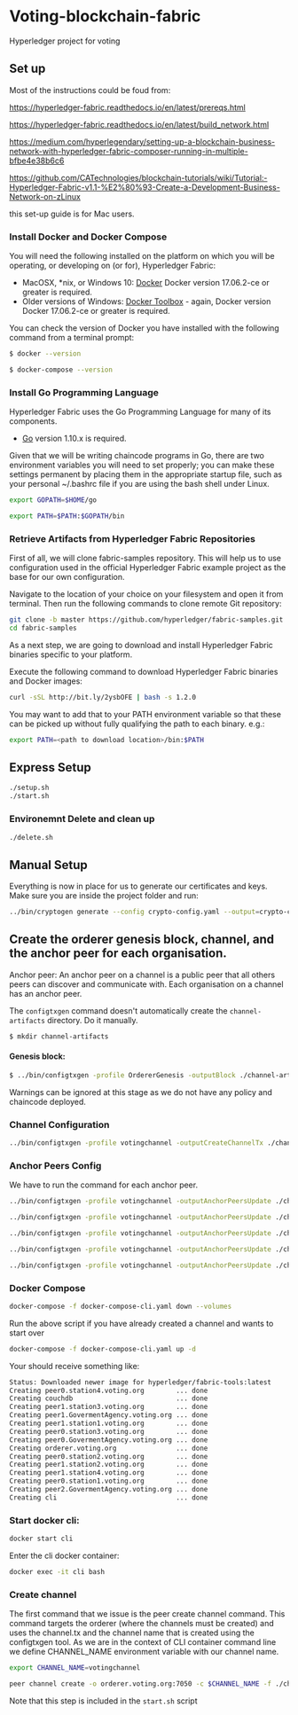 # Voting-blockchain-fabric

Hyperledger project for voting

## Set up

Most of the instructions could be foud from:

https://hyperledger-fabric.readthedocs.io/en/latest/prereqs.html

https://hyperledger-fabric.readthedocs.io/en/latest/build_network.html

https://medium.com/hyperlegendary/setting-up-a-blockchain-business-network-with-hyperledger-fabric-composer-running-in-multiple-bfbe4e38b6c6

https://github.com/CATechnologies/blockchain-tutorials/wiki/Tutorial:-Hyperledger-Fabric-v1.1-%E2%80%93-Create-a-Development-Business-Network-on-zLinux

this set-up guide is for Mac users.

### Install Docker and Docker Compose

You will need the following installed on the platform on which you will be operating, or developing on (or for), Hyperledger Fabric:

- MacOSX, \*nix, or Windows 10: [Docker](https://www.docker.com/get-started) Docker version 17.06.2-ce or greater is required.
- Older versions of Windows: [Docker Toolbox](https://docs.docker.com/toolbox/toolbox_install_windows/) - again, Docker version Docker 17.06.2-ce or greater is required.

You can check the version of Docker you have installed with the following command from a terminal prompt:

```bash
$ docker --version
```

```bash
$ docker-compose --version
```

### Install Go Programming Language

Hyperledger Fabric uses the Go Programming Language for many of its components.

- [Go](https://golang.org/dl/) version 1.10.x is required.

Given that we will be writing chaincode programs in Go, there are two environment variables you will need to set properly; you can make these settings permanent by placing them in the appropriate startup file, such as your personal ~/.bashrc file if you are using the bash shell under Linux.

```bash
export GOPATH=$HOME/go
```

```bash
export PATH=$PATH:$GOPATH/bin
```

### Retrieve Artifacts from Hyperledger Fabric Repositories

First of all, we will clone fabric-samples repository. This will help us to use configuration used in the official Hyperledger Fabric example project as the base for our own configuration.

Navigate to the location of your choice on your filesystem and open it from terminal. Then run the following commands to clone remote Git repository:

```bash
git clone -b master https://github.com/hyperledger/fabric-samples.git
cd fabric-samples
```

As a next step, we are going to download and install Hyperledger Fabric binaries specific to your platform.

Execute the following command to download Hyperledger Fabric binaries and Docker images:

```bash
curl -sSL http://bit.ly/2ysbOFE | bash -s 1.2.0
```

You may want to add that to your PATH environment variable so that these can be picked up without fully qualifying the path to each binary. e.g.:

```bash
export PATH=<path to download location>/bin:$PATH
```

## Express Setup

```bash
./setup.sh
./start.sh
```

### Environemnt Delete and clean up

```bash
./delete.sh
```

## Manual Setup

Everything is now in place for us to generate our certificates and keys. Make sure you are inside the project folder and run:

```bash
../bin/cryptogen generate --config crypto-config.yaml --output=crypto-config
```

## Create the orderer genesis block, channel, and the anchor peer for each organisation.

Anchor peer: An anchor peer on a channel is a public peer that all others peers can discover and communicate with. Each organisation on a channel has an anchor peer.

The `configtxgen` command doesn't automatically create the `channel-artifacts` directory.
Do it manually.

```bash
$ mkdir channel-artifacts
```

#### Genesis block:

```bash
$ ../bin/configtxgen -profile OrdererGenesis -outputBlock ./channel-artifacts/genesis.block
```

Warnings can be ignored at this stage as we do not have any policy and chaincode deployed.

### Channel Configuration

```bash
../bin/configtxgen -profile votingchannel -outputCreateChannelTx ./channel-artifacts/channel.tx -channelID votingchannel
```

### Anchor Peers Config

We have to run the command for each anchor peer.

```bash
../bin/configtxgen -profile votingchannel -outputAnchorPeersUpdate ./channel-artifacts/station1Anchor.tx -channelID votingchannel -asOrg station1MSP

../bin/configtxgen -profile votingchannel -outputAnchorPeersUpdate ./channel-artifacts/station2Anchor.tx -channelID votingchannel -asOrg station2MSP

../bin/configtxgen -profile votingchannel -outputAnchorPeersUpdate ./channel-artifacts/station3Anchor.tx -channelID votingchannel -asOrg station3MSP

../bin/configtxgen -profile votingchannel -outputAnchorPeersUpdate ./channel-artifacts/station4Anchor.tx -channelID votingchannel -asOrg station4MSP

../bin/configtxgen -profile votingchannel -outputAnchorPeersUpdate ./channel-artifacts/GovermentAgencyAnchor.tx -channelID votingchannel -asOrg GovermentAgencyMSP
```

### Docker Compose

```bash
docker-compose -f docker-compose-cli.yaml down --volumes
```

Run the above script if you have already created a channel and wants to start over

```bash
docker-compose -f docker-compose-cli.yaml up -d
```

Your should receive something like:

```bash
Status: Downloaded newer image for hyperledger/fabric-tools:latest
Creating peer0.station4.voting.org        ... done
Creating couchdb                          ... done
Creating peer1.station3.voting.org        ... done
Creating peer1.GovermentAgency.voting.org ... done
Creating peer1.station1.voting.org        ... done
Creating peer0.station3.voting.org        ... done
Creating peer0.GovermentAgency.voting.org ... done
Creating orderer.voting.org               ... done
Creating peer0.station2.voting.org        ... done
Creating peer1.station2.voting.org        ... done
Creating peer1.station4.voting.org        ... done
Creating peer0.station1.voting.org        ... done
Creating peer2.GovermentAgency.voting.org ... done
Creating cli                              ... done
```

### Start docker cli:

```bash
docker start cli
```

Enter the cli docker container:

```bash
docker exec -it cli bash
```

### Create channel

The first command that we issue is the peer create channel command. This command targets the orderer (where the channels must be created) and uses the channel.tx and the channel name that is created using the configtxgen tool. As we are in the context of CLI container command line we define CHANNEL_NAME environment variable with our channel name.

```bash
export CHANNEL_NAME=votingchannel

peer channel create -o orderer.voting.org:7050 -c $CHANNEL_NAME -f ./channel-artifacts/channel.tx --tls --cafile /opt/gopath/src/github.com/hyperledger/fabric/peer/crypto/ordererOrganizations/voting.org/orderers/orderer.voting.org/msp/tlscacerts/tlsca.voting.org-cert.pem
```

Note that this step is included in the `start.sh` script
